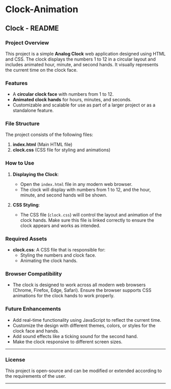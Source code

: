 # Clock-Animation
## Clock - README

### Project Overview
This project is a simple **Analog Clock** web application designed using HTML and CSS. The clock displays the numbers 1 to 12 in a circular layout and includes animated hour, minute, and second hands. It visually represents the current time on the clock face.

### Features
- A **circular clock face** with numbers from 1 to 12.
- **Animated clock hands** for hours, minutes, and seconds.
- Customizable and scalable for use as part of a larger project or as a standalone feature.

### File Structure
The project consists of the following files:

1. **index.html** (Main HTML file)
2. **clock.css** (CSS file for styling and animations)

### How to Use
1. **Displaying the Clock**:
   - Open the `index.html` file in any modern web browser.
   - The clock will display with numbers from 1 to 12, and the hour, minute, and second hands will be shown.

2. **CSS Styling**:
   - The CSS file (`clock.css`) will control the layout and animation of the clock hands. Make sure this file is linked correctly to ensure the clock appears and works as intended.

### Required Assets
- **clock.css**: A CSS file that is responsible for:
  - Styling the numbers and clock face.
  - Animating the clock hands.
  
### Browser Compatibility
- The clock is designed to work across all modern web browsers (Chrome, Firefox, Edge, Safari). Ensure the browser supports CSS animations for the clock hands to work properly.

### Future Enhancements
- Add real-time functionality using JavaScript to reflect the current time.
- Customize the design with different themes, colors, or styles for the clock face and hands.
- Add sound effects like a ticking sound for the second hand.
- Make the clock responsive to different screen sizes.

---

### License
This project is open-source and can be modified or extended according to the requirements of the user.

---
